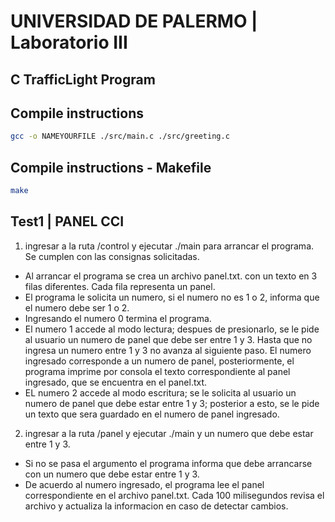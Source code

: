 # UNIVERSIDAD DE PALERMO | Laboratorio III

## C TrafficLight Program

## Compile instructions

```bash
gcc -o NAMEYOURFILE ./src/main.c ./src/greeting.c
```

## Compile instructions - Makefile
```bash
make
```

## Test1 | PANEL CCI

1) ingresar a la ruta /control y ejecutar ./main para arrancar el programa. Se cumplen con las consignas solicitadas.

- Al arrancar el programa se crea un archivo panel.txt. con un texto en 3 filas diferentes. Cada fila representa un panel.
- El programa le solicita un numero, si el numero no es 1 o 2, informa que el numero debe ser 1 o 2.
- Ingresando el numero 0 termina el programa.
- El numero 1 accede al modo lectura; despues de presionarlo, se le pide al usuario un numero de panel que debe ser entre 1 y 3. Hasta que no ingresa un numero entre 1 y 3 no avanza al siguiente paso. El numero ingresado corresponde a un numero de panel, posteriormente, el programa imprime por consola el texto correspondiente al panel ingresado, que se encuentra en el panel.txt.
- EL numero 2 accede al modo escritura; se le solicita al usuario un numero de panel que debe estar entre 1 y 3; posterior a esto, se le pide un texto que sera guardado en el numero de panel ingresado.


2) ingresar a la ruta /panel y ejecutar ./main y un numero que debe estar entre 1 y 3.

- Si no se pasa el argumento el programa informa que debe arrancarse con un numero que debe estar entre 1 y 3.
- De acuerdo al numero ingresado, el programa lee el panel correspondiente en el archivo panel.txt. Cada 100 milisegundos revisa el archivo y actualiza la informacion en caso de detectar cambios.

